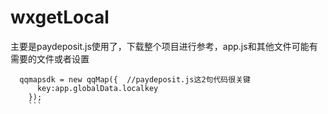 # wxgetLocal
主要是paydeposit.js使用了，下载整个项目进行参考，app.js和其他文件可能有需要的文件或者设置
```
  qqmapsdk = new qqMap({  //paydeposit.js这2句代码很关键
      key:app.globalData.localkey
    });
    ```
